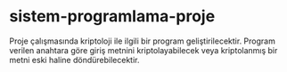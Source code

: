 # sistem-programlama-proje
Proje çalışmasında kriptoloji ile ilgili bir program geliştirilecektir. Program verilen anahtara göre giriş metnini kriptolayabilecek veya kriptolanmış bir metni eski haline döndürebilecektir.
